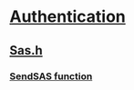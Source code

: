 # [Authentication](../_security/index.md)
## [Sas.h](index.md)
### [SendSAS function](../sas/nf-sas-sendsas.md)
